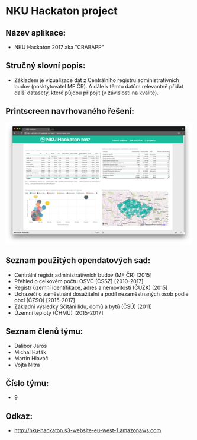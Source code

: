 NKU Hackaton project
=============

Název aplikace:
-------------

- NKU Hackaton 2017 aka "CRABAPP"

Stručný slovní popis:
-------------

- Základem je vizualizace dat z Centrálního registru administrativních budov (posktytovatel MF ČR). A dále k těmto datům relevantně přidat další datasety, které půjdou připojit (v závislosti na kvalitě).

Printscreen navrhovaného řešení:
-------------

[![Website screenshot](screenshot.png "Project website")](http://nku-hackaton.s3-website-eu-west-1.amazonaws.com)

Seznam použitých opendatových sad:
------------- 

- Centrální registr administrativních budov (MF ČR) [2015]
- Přehled o celkovém počtu OSVČ (ČSSZ) [2010-2017]
- Registr územní identifikace, adres a nemovitostí (ČUZK) [2015]
- Uchazeči o zaměstnání dosažitelní a podíl nezaměstnaných osob podle obcí (ČZSO) [2015-2017]
- Základní výsledky Sčítání lidu, domů a bytů (ČSÚ) [2011]
- Územní teploty (ČHMÚ) [2015-2017]

Seznam členů týmu:
-------------

- Dalibor Jaroš
- Michal Haták
- Martin Hlaváč
- Vojta Nitra

Číslo týmu:
-------------

- 9 

Odkaz:
-------------

- http://nku-hackaton.s3-website-eu-west-1.amazonaws.com

